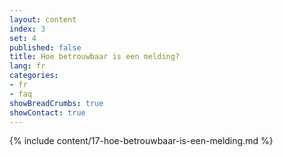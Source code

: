 ```yaml
---
layout: content
index: 3
set: 4
published: false
title: Hoe betrouwbaar is een melding?
lang: fr
categories:
- fr
- faq
showBreadCrumbs: true
showContact: true
---
```

{% include content/17-hoe-betrouwbaar-is-een-melding.md %}
